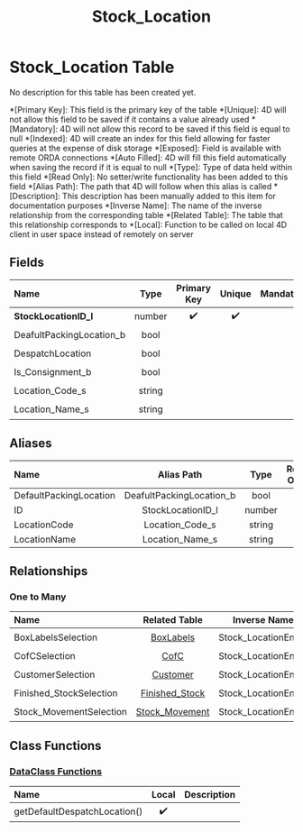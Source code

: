 ﻿---
layout: default
title: Stock_Location
parent: Tables
---
# Stock_Location Table
No description for this table has been created yet.

*[Primary Key]: This field is the primary key of the table
*[Unique]: 4D will not allow this field to be saved if it contains a value already used
*[Mandatory]: 4D will not allow this record to be saved if this field is equal to null
*[Indexed]: 4D will create an index for this field allowing for faster queries at the expense of disk storage
*[Exposed]: Field is available with remote ORDA connections
*[Auto Filled]: 4D will fill this field automatically when saving the record if it is equal to null
*[Type]: Type of data held within this field
*[Read Only]: No setter/write functionality has been added to this field
*[Alias Path]: The path that 4D will follow when this alias is called
*[Description]: This description has been manually added to this item for documentation purposes
*[Inverse Name]: The name of the inverse relationship from the corresponding table
*[Related Table]: The table that this relationship corresponds to
*[Local]: Function to be called on local 4D client in user space instead of remotely on server
## Fields

|Name|Type|Primary Key|Unique|Mandatory|Indexed|Exposed|Auto Filled|Description|
|:---|:---:|:---:|:---:|:---:|:---:|:---:|:---:|:---:|
|**StockLocationID_l**|number|✔️|✔️||✔️|✔️|✔️||
|DeafultPackingLocation_b|bool||||✔️|✔️|||
|DespatchLocation|bool||||✔️|✔️|||
|Is_Consignment_b|bool||||✔️|✔️|||
|Location_Code_s|string|||||✔️|||
|Location_Name_s|string|||||✔️|||

## Aliases

|Name|Alias Path|Type|Read Only|Description|
|:---|:---:|:---:|:---:|:---:|
|DefaultPackingLocation|DeafultPackingLocation_b|bool|||
|ID|StockLocationID_l|number|||
|LocationCode|Location_Code_s|string|||
|LocationName|Location_Name_s|string|||

## Relationships

### One to Many

|Name|Related Table|Inverse Name|Exposed|Description|
|:---|:---:|:---:|:---:|:---:|
|BoxLabelsSelection|[BoxLabels](BoxLabels.md)|Stock_LocationEntity|✔️||
|CofCSelection|[CofC](CofC.md)|Stock_LocationEntity|✔️||
|CustomerSelection|[Customer](Customer.md)|Stock_LocationEntity|✔️||
|Finished_StockSelection|[Finished_Stock](Finished_Stock.md)|Stock_LocationEntity|✔️||
|Stock_MovementSelection|[Stock_Movement](Stock_Movement.md)|Stock_LocationEntity|✔️||

## Class Functions

### [DataClass Functions](https://github.com/synthotec/SynthoTec-4D/blob/main/Project/Sources/Classes/Stock_Location.4dm)

|Name|Local|Description|
|:---|:---:|:---:|
|getDefaultDespatchLocation()|✔️||